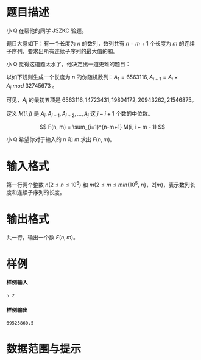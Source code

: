 
# 题目描述

小 Q 在帮他的同学 JSZKC 验题。

题目大意如下：有一个长度为 $n$ 的数列，数列共有 $n-m+1$ 个长度为 $m$ 的连续子序列，要求出所有连续子序列的最大值的和。

小 Q 觉得这道题太水了，他决定出一道更难的题目：

以如下规则生成一个长度为 $n$ 的伪随机数列：$A_1 = 6563116 , A_{i+1} = A_i \times A_i\ mod\ 32745673$ 。

可见，${A_i}$ 的最初五项是 $6563116, 14723431, 19804172, 20943262, 21546875$。

定义 $M(i, j)$ 是 $A_i, A_{i+1}, A_{i+2}, \ldots, A_j$ 这 $j-i+1$ 个数的中位数。

$$
F(n, m) = \sum_{i=1}^{n-m+1} M(i, i + m - 1)
$$

小 Q 希望你对于输入的 $n$ 和 $m$ 求出 $F(n, m)$。

# 输入格式

第一行两个整数 $n(2 \leq n \leq 10^6)$ 和 $m(2\leq m \leq min\{10^5,\ n\}，2|m)$，表示数列长度和连续子序列的长度。


# 输出格式

共一行，输出一个数 $F(n, m)$。



# 样例

#### 样例输入

```plain
5 2
```

#### 样例输出

```plain
69525860.5
```

# 数据范围与提示



